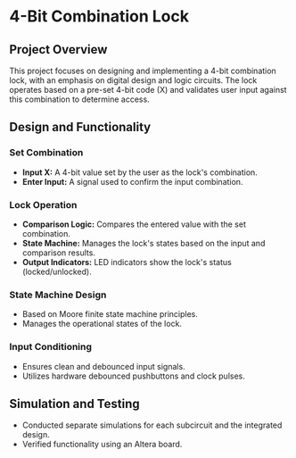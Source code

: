 # 4-Bit Combination Lock

## Project Overview

This project focuses on designing and implementing a 4-bit combination lock, with an emphasis on digital design and logic circuits. The lock operates based on a pre-set 4-bit code (X) and validates user input against this combination to determine access.

## Design and Functionality

### Set Combination

- **Input X:** A 4-bit value set by the user as the lock's combination.
- **Enter Input:** A signal used to confirm the input combination.

### Lock Operation

- **Comparison Logic:** Compares the entered value with the set combination.
- **State Machine:** Manages the lock's states based on the input and comparison results.
- **Output Indicators:** LED indicators show the lock's status (locked/unlocked).

### State Machine Design

- Based on Moore finite state machine principles.
- Manages the operational states of the lock.

### Input Conditioning

- Ensures clean and debounced input signals.
- Utilizes hardware debounced pushbuttons and clock pulses.

## Simulation and Testing

- Conducted separate simulations for each subcircuit and the integrated design.
- Verified functionality using an Altera board.
